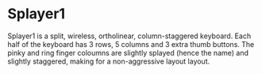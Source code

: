 # Splayer1
Splayer1 is a split, wireless, ortholinear, column-staggered keyboard. Each half of the keyboard has 3 rows, 5 columns and 3 extra thumb buttons. 
The pinky and ring finger coloumns are slightly splayed (hence the name) and slightly staggered, making for a non-aggressive layout layout.
